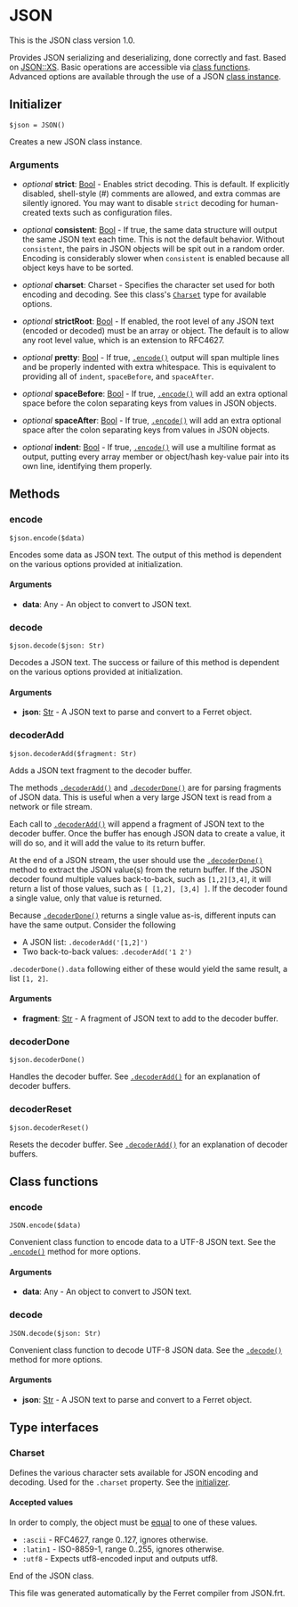 # JSON

This is the JSON class version 1.0.

Provides JSON serializing and deserializing, done correctly and fast.
Based on [JSON::XS](https://metacpan.org/pod/JSON::XS).
Basic operations are accessible via [class functions](#class-functions).
Advanced options are available through the use of a JSON
[class instance](#initializer).


## Initializer

```
$json = JSON()
```

Creates a new JSON class instance.


### Arguments

* *optional* __strict__: [Bool](/doc/std/Bool.md) - Enables strict decoding. This is default. If explicitly disabled,
shell-style (#) comments are allowed, and extra commas are
silently ignored. You may want to disable `strict` decoding for
human-created texts such as configuration files.

* *optional* __consistent__: [Bool](/doc/std/Bool.md) - If true, the same data structure will output the same JSON text each
time. This is not the default behavior. Without `consistent`, the pairs
in JSON objects will be spit out in a random order. Encoding is
considerably slower when `consistent` is enabled because all object
keys have to be sorted.

* *optional* __charset__: Charset - Specifies the character set used for both encoding and decoding. See
this class's [`Charset`](#charset) type for available options.

* *optional* __strictRoot__: [Bool](/doc/std/Bool.md) - If enabled, the root level of any JSON text (encoded or decoded) must be
an array or object. The default is to allow any root level value, which
is an extension to RFC4627.

* *optional* __pretty__: [Bool](/doc/std/Bool.md) - If true, [`.encode()`](#encode) output will span multiple lines and be
properly indented with extra whitespace. This is equivalent to providing
all of `indent`, `spaceBefore`, and `spaceAfter`.

* *optional* __spaceBefore__: [Bool](/doc/std/Bool.md) - If true, [`.encode()`](#encode) will add an extra optional space before
the colon separating keys from values in JSON objects.

* *optional* __spaceAfter__: [Bool](/doc/std/Bool.md) - If true, [`.encode()`](#encode) will add an extra optional space after
the colon separating keys from values in JSON objects.

* *optional* __indent__: [Bool](/doc/std/Bool.md) - If true, [`.encode()`](#encode) will use a multiline format as output,
putting every array member or object/hash key-value pair into its own
line, identifying them properly.

## Methods

### encode

```
$json.encode($data)
```

Encodes some data as JSON text.
The output of this method is dependent on the various options provided at
initialization.


#### Arguments

* __data__: Any - An object to convert to JSON text.



### decode

```
$json.decode($json: Str)
```

Decodes a JSON text.
The success or failure of this method is dependent on the various options
provided at initialization.


#### Arguments

* __json__: [Str](/doc/std/String.md) - A JSON text to parse and convert to a Ferret object.



### decoderAdd

```
$json.decoderAdd($fragment: Str)
```

Adds a JSON text fragment to the decoder buffer.

The methods [`.decoderAdd()`](#decoderadd) and
[`.decoderDone()`](#decoderdone) are for parsing fragments
of JSON data. This is useful when a very large JSON text is read from a
network or file stream.

Each call to [`.decoderAdd()`](#decoderadd) will append a fragment of JSON
text to the decoder buffer. Once the buffer has enough JSON data to create a
value, it will do so, and it will add the value to its return buffer.

At the end of a JSON stream, the user should use the
[`.decoderDone()`](#decoderdone) method
to extract the JSON value(s) from the return buffer. If the JSON decoder
found multiple values back-to-back, such as `[1,2][3,4]`, it will return a
list of those values, such as `[ [1,2], [3,4] ]`. If the decoder found a
single value, only that value is returned.

Because [`.decoderDone()`](#decoderdone) returns a single value as-is,
different inputs can have the same output. Consider the following

* A JSON list: `.decoderAdd('[1,2]')`
* Two back-to-back values: `.decoderAdd('1 2')`

`.decoderDone().data` following either of these would yield the same result,
a list `[1, 2]`.


#### Arguments

* __fragment__: [Str](/doc/std/String.md) - A fragment of JSON text to add to the decoder buffer.



### decoderDone

```
$json.decoderDone()
```

Handles the decoder buffer.
See [`.decoderAdd()`](#decoderadd) for an explanation of decoder buffers.





### decoderReset

```
$json.decoderReset()
```

Resets the decoder buffer.
See [`.decoderAdd()`](#decoderadd) for an explanation of decoder buffers.

## Class functions

### encode

```
JSON.encode($data)
```

Convenient class function to encode data to a UTF-8 JSON text.
See the [`.encode()`](#encode) method for more options.


#### Arguments

* __data__: Any - An object to convert to JSON text.



### decode

```
JSON.decode($json: Str)
```

Convenient class function to decode UTF-8 JSON data.
See the [`.decode()`](#decode) method for more options.


#### Arguments

* __json__: [Str](/doc/std/String.md) - A JSON text to parse and convert to a Ferret object.


## Type interfaces

### Charset

Defines the various character sets available for JSON encoding and decoding.
Used for the `.charset` property. See the [initializer](#initializer).



#### Accepted values

In order to comply, the object must be [equal](/doc/Operators.md#equality-operator) to one of these values.

* `:ascii` - RFC4627,      range 0..127, ignores otherwise.
* `:latin1` - ISO-8859-1,   range 0..255, ignores otherwise.
* `:utf8` - Expects utf8-encoded input and outputs utf8.


End of the JSON class.

This file was generated automatically by the Ferret compiler from
JSON.frt.
